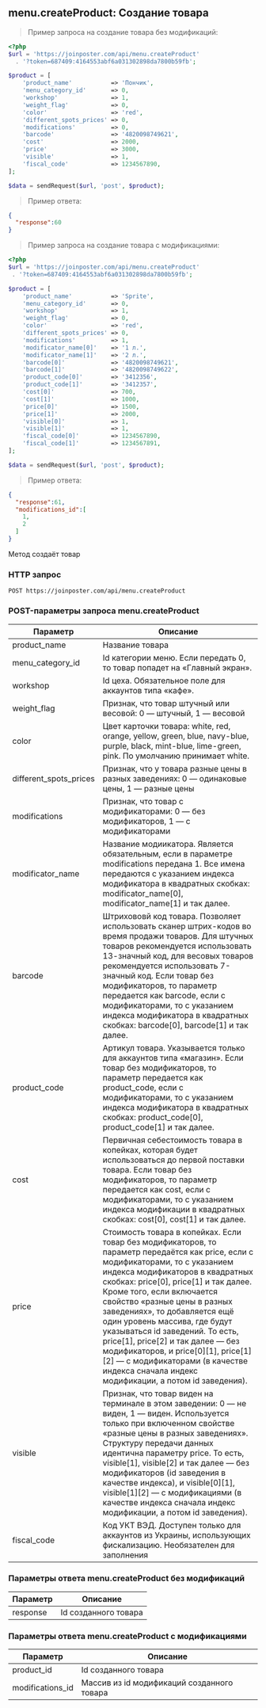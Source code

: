 ## menu.createProduct: Создание товара

> Пример запроса на создание товара без модификаций:

```php
<?php
$url = 'https://joinposter.com/api/menu.createProduct'
  . '?token=687409:4164553abf6a031302898da7800b59fb';

$product = [
    'product_name'           => 'Пончик',
    'menu_category_id'       => 0,
    'workshop'               => 1,
    'weight_flag'            => 0,
    'color'                  => 'red',
    'different_spots_prices' => 0,
    'modifications'          => 0,
    'barcode'                => '4820098749621',
    'cost'                   => 2000,
    'price'                  => 3000,
    'visible'                => 1,
    'fiscal_code'            => 1234567890,
];

$data = sendRequest($url, 'post', $product);
```

> Пример ответа:

```json
{  
  "response":60
}
```

> Пример запроса на создание товара с модификациями:

```php
<?php
$url = 'https://joinposter.com/api/menu.createProduct'
 . '?token=687409:4164553abf6a031302898da7800b59fb';

$product = [
    'product_name'           => 'Sprite',
    'menu_category_id'       => 0,
    'workshop'               => 1,
    'weight_flag'            => 0,
    'color'                  => 'red',
    'different_spots_prices' => 0,
    'modifications'          => 1,
    'modificator_name[0]'    => '1 л.',
    'modificator_name[1]'    => '2 л.',
    'barcode[0]'             => '4820098749621',
    'barcode[1]'             => '4820098749622',
    'product_code[0]'        => '3412356',
    'product_code[1]'        => '3412357',
    'cost[0]'                => 700,
    'cost[1]'                => 1000,
    'price[0]'               => 1500,
    'price[1]'               => 2000,
    'visible[0]'             => 1,
    'visible[1]'             => 1,
    'fiscal_code[0]'         => 1234567890,
    'fiscal_code[1]'         => 1234567891,
];

$data = sendRequest($url, 'post', $product);
```

> Пример ответа:

```json
{  
  "response":61,
  "modifications_id":[  
    1,
    2
  ]
}
```

Метод создаёт товар

### HTTP запрос

`POST https://joinposter.com/api/menu.createProduct`

### POST-параметры запроса menu.createProduct

Параметр | Описание
-------- | --------
product_name | Название товара
menu_category_id | Id категории меню. Если передать 0, то товар попадет на «Главный экран».
workshop | Id цеха. Обязательное поле для аккаунтов типа «кафе».
weight_flag | Признак, что товар штучный или весовой: 0 — штучный, 1 — весовой
color | Цвет карточки товара: white, red, orange, yellow, green, blue, navy-blue, purple, black, mint-blue, lime-green, pink. По умолчанию принимает white.
different_spots_prices | Признак, что у товара разные цены в разных заведениях: 0 — одинаковые цены, 1 — разные цены
modifications | Признак, что товар с модификаторами: 0 — без модификаторов, 1 — с модификаторами
modificator_name | Название модиикатора. Является обязательным, если в параметре modifications передана 1. Все имена передаются с указанием индекса модификатора в квадратных скобках: modificator_name[0], modificator_name[1] и так далее.
barcode | Штрихововй код товара. Позволяет использовать сканер штрих-кодов во время продажи товаров. Для штучных товаров рекомендуется использовать 13-значный код, для весовых товаров рекомендуется использовать 7-значный код. Если товар без модификаторов, то параметр передается как barcode, если с модификаторами, то с указанием индекса модификатора в квадратных скобках: barcode[0], barcode[1] и так далее.
product_code | Артикул товара. Указывается только для аккаунтов типа «магазин». Если товар без модификаторов, то параметр передается как product_code, если с модификаторами, то с указанием индекса модификатора в квадратных скобках: product_code[0], product_code[1] и так далее.
cost | Первичная себестоимость товара в копейках, которая будет использоваться до первой поставки товара. Если товар без модификаторов, то параметр передается как cost, если с модификаторами, то с указанием индекса модификации в квадратных скобках: cost[0], cost[1] и так далее.
price | Стоимость товара в копейках. Если товар без модификаторов, то параметр передаётся как price, если с модификаторами, то с указанием индекса модификаторов в квадратных скобках: price[0], price[1] и так далее. Кроме того, если включается свойство «разные цены в разных заведениях», то добавляется ещё один уровень массива, где будут указываться id заведений. То есть, price[1], price[2] и так далее — без модификаторов, и price[0][1], price[1][2] — с модификаторами (в качестве индекса сначала индекс модификации, а потом id заведения).
visible | Признак, что товар виден на терминале в этом заведении: 0 — не виден, 1 — виден. Используется только при включенном свойстве «разные цены в разных заведениях». Структуру передачи данных идентична параметру price. То есть, visible[1], visible[2] и так далее — без модификаторов (id заведения в качестве индекса), и visible[0][1], visible[1][2] — с модификациями (в качестве индекса сначала индекс модификации, а потом id заведения).
fiscal_code | Код УКТ ВЭД. Доступен только для аккаунтов из Украины, использующих фискализацию. Необязателен для заполнения

### Параметры ответа menu.createProduct без модификаций

Параметр | Описание
-------- | --------
response | Id созданного товара

### Параметры ответа menu.createProduct с модификациями

Параметр | Описание
-------- | --------
product_id | Id созданного товара
modifications_id | Массив из id модификаций созданного товара
